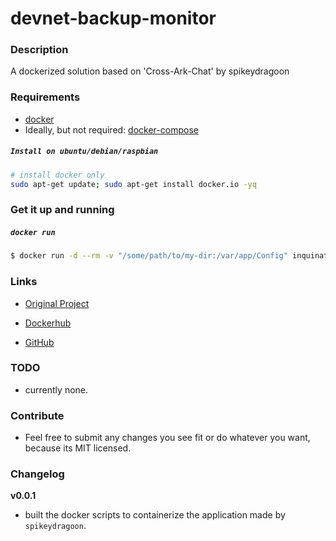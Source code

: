 # devnet-backup-monitor

### Description

A dockerized solution based on 'Cross-Ark-Chat' by spikeydragoon

### Requirements

- [docker](https://docs.docker.com/get-docker/)
- Ideally, but not required: [docker-compose](https://docs.docker.com/compose/install/)

##### `Install on ubuntu/debian/raspbian`
```bash
# install docker only
sudo apt-get update; sudo apt-get install docker.io -yq
```

### Get it up and running

##### `docker run`

```bash
$ docker run -d --rm -v "/some/path/to/my-dir:/var/app/Config" inquinator/arkse-cross-chat:latest
```

### Links

- [Original Project](https://github.com/spikeydragoon/Cross-Ark-Chat)

- [Dockerhub](https://hub.docker.com/r/inquinator/arkse-cross-chat)

- [GitHub](https://github.com/Arosy/arkse-cross-chat-docker)

### TODO

- currently none.

### Contribute

- Feel free to submit any changes you see fit or do whatever you want, because its MIT licensed.

### Changelog

**v0.0.1**
- built the docker scripts to containerize the application made by `spikeydragoon`.
